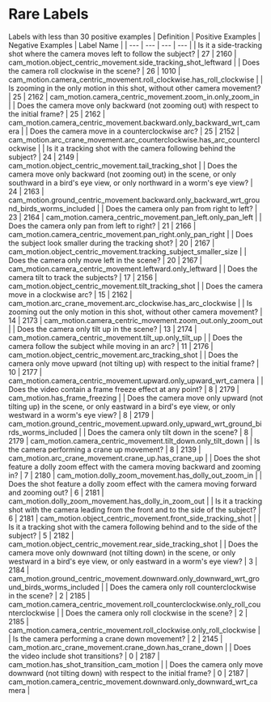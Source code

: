 # Rare Labels
Labels with less than 30 positive examples
| Definition | Positive Examples | Negative Examples | Label Name |
| --- | --- | --- | --- |
| Is it a side-tracking shot where the camera moves left to follow the subject? | 27 | 2160 | cam_motion.object_centric_movement.side_tracking_shot_leftward |
| Does the camera roll clockwise in the scene? | 26 | 1010 | cam_motion.camera_centric_movement.roll_clockwise.has_roll_clockwise |
| Is zooming in the only motion in this shot, without other camera movement? | 25 | 2162 | cam_motion.camera_centric_movement.zoom_in.only_zoom_in |
| Does the camera move only backward (not zooming out) with respect to the initial frame? | 25 | 2162 | cam_motion.camera_centric_movement.backward.only_backward_wrt_camera |
| Does the camera move in a counterclockwise arc? | 25 | 2152 | cam_motion.arc_crane_movement.arc_counterclockwise.has_arc_counterclockwise |
| Is it a tracking shot with the camera following behind the subject? | 24 | 2149 | cam_motion.object_centric_movement.tail_tracking_shot |
| Does the camera move only backward (not zooming out) in the scene, or only southward in a bird's eye view, or only northward in a worm's eye view? | 24 | 2163 | cam_motion.ground_centric_movement.backward.only_backward_wrt_ground_birds_worms_included |
| Does the camera only pan from right to left? | 23 | 2164 | cam_motion.camera_centric_movement.pan_left.only_pan_left |
| Does the camera only pan from left to right? | 21 | 2166 | cam_motion.camera_centric_movement.pan_right.only_pan_right |
| Does the subject look smaller during the tracking shot? | 20 | 2167 | cam_motion.object_centric_movement.tracking_subject_smaller_size |
| Does the camera only move left in the scene? | 20 | 2167 | cam_motion.camera_centric_movement.leftward.only_leftward |
| Does the camera tilt to track the subjects? | 17 | 2156 | cam_motion.object_centric_movement.tilt_tracking_shot |
| Does the camera move in a clockwise arc? | 15 | 2162 | cam_motion.arc_crane_movement.arc_clockwise.has_arc_clockwise |
| Is zooming out the only motion in this shot, without other camera movement? | 14 | 2173 | cam_motion.camera_centric_movement.zoom_out.only_zoom_out |
| Does the camera only tilt up in the scene? | 13 | 2174 | cam_motion.camera_centric_movement.tilt_up.only_tilt_up |
| Does the camera follow the subject while moving in an arc? | 11 | 2176 | cam_motion.object_centric_movement.arc_tracking_shot |
| Does the camera only move upward (not tilting up) with respect to the initial frame? | 10 | 2177 | cam_motion.camera_centric_movement.upward.only_upward_wrt_camera |
| Does the video contain a frame freeze effect at any point? | 8 | 2179 | cam_motion.has_frame_freezing |
| Does the camera move only upward (not tilting up) in the scene, or only eastward in a bird's eye view, or only westward in a worm's eye view? | 8 | 2179 | cam_motion.ground_centric_movement.upward.only_upward_wrt_ground_birds_worms_included |
| Does the camera only tilt down in the scene? | 8 | 2179 | cam_motion.camera_centric_movement.tilt_down.only_tilt_down |
| Is the camera performing a crane up movement? | 8 | 2139 | cam_motion.arc_crane_movement.crane_up.has_crane_up |
| Does the shot feature a dolly zoom effect with the camera moving backward and zooming in? | 7 | 2180 | cam_motion.dolly_zoom_movement.has_dolly_out_zoom_in |
| Does the shot feature a dolly zoom effect with the camera moving forward and zooming out? | 6 | 2181 | cam_motion.dolly_zoom_movement.has_dolly_in_zoom_out |
| Is it a tracking shot with the camera leading from the front and to the side of the subject? | 6 | 2181 | cam_motion.object_centric_movement.front_side_tracking_shot |
| Is it a tracking shot with the camera following behind and to the side of the subject? | 5 | 2182 | cam_motion.object_centric_movement.rear_side_tracking_shot |
| Does the camera move only downward (not tilting down) in the scene, or only westward in a bird's eye view, or only eastward in a worm's eye view? | 3 | 2184 | cam_motion.ground_centric_movement.downward.only_downward_wrt_ground_birds_worms_included |
| Does the camera only roll counterclockwise in the scene? | 2 | 2185 | cam_motion.camera_centric_movement.roll_counterclockwise.only_roll_counterclockwise |
| Does the camera only roll clockwise in the scene? | 2 | 2185 | cam_motion.camera_centric_movement.roll_clockwise.only_roll_clockwise |
| Is the camera performing a crane down movement? | 2 | 2145 | cam_motion.arc_crane_movement.crane_down.has_crane_down |
| Does the video include shot transitions? | 0 | 2187 | cam_motion.has_shot_transition_cam_motion |
| Does the camera only move downward (not tilting down) with respect to the initial frame? | 0 | 2187 | cam_motion.camera_centric_movement.downward.only_downward_wrt_camera |
